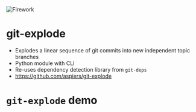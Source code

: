 <!-- .slide: data-state="blank-slide" class="full-screen" id="firework" data-menu-title="git-explode" data-timing="40" -->
<img alt="Firework" src="images/firework1.jpg"/>


<!-- .slide: data-state="normal" id="explode" data-menu-title="Details" data-timing="40" -->
# git-explode

*   Explodes a linear sequence of git commits into
    new independent topic branches
*   <!-- .element: class="fragment" -->
    Python module with CLI
*   <!-- .element: class="fragment" -->
    Re-uses dependency detection library from `git-deps`
*   <!-- .element: class="fragment" -->
    https://github.com/aspiers/git-explode


<!-- .slide: data-state="section-break" id="explode-demo" data-menu-title="git-explode demo" data-timing="40" -->
# `git-explode` demo
